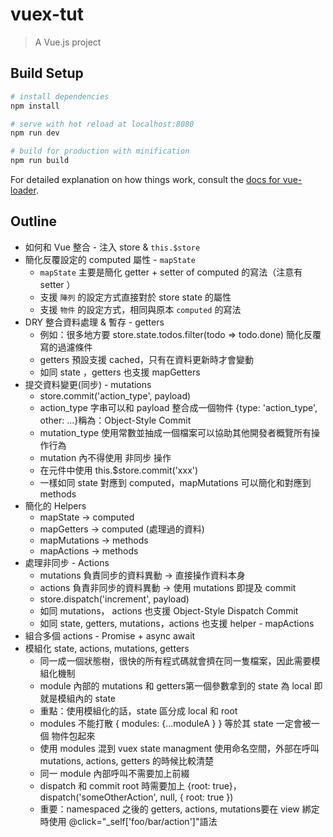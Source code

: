 # vuex-tut

> A Vue.js project

## Build Setup

``` bash
# install dependencies
npm install

# serve with hot reload at localhost:8080
npm run dev

# build for production with minification
npm run build
```

For detailed explanation on how things work, consult the [docs for vue-loader](http://vuejs.github.io/vue-loader).

## Outline

- 如何和 Vue 整合 - 注入 store & `this.$store`
- 簡化反覆設定的 computed 屬性 - `mapState`
  - `mapState` 主要是簡化 getter + setter of computed 的寫法（注意有 setter ）
  - 支援 `陣列` 的設定方式直接對於 store state 的屬性
  - 支援 `物件` 的設定方式，相同與原本 `computed` 的寫法
- DRY 整合資料處理 & 暫存 - getters
  - 例如：很多地方要 store.state.todos.filter(todo => todo.done) 簡化反覆寫的過濾條件
  - getters 預設支援 cached，只有在資料更新時才會變動
  - 如同 state ，getters 也支援 mapGetters
- 提交資料變更(同步) - mutations
  - store.commit('action_type', payload)
  - action_type 字串可以和 payload 整合成一個物件 {type: 'action_type', other: ...}稱為：Object-Style Commit
  - mutation_type 使用常數並抽成一個檔案可以協助其他開發者概覽所有操作行為 
  - mutation 內不得使用 非同步 操作
  - 在元件中使用 this.$store.commit('xxx')
  - 一樣如同 state 對應到 computed，mapMutations 可以簡化和對應到 methods
- 簡化的 Helpers
  - mapState -> computed
  - mapGetters -> computed (處理過的資料)
  - mapMutations -> methods
  - mapActions -> methods
- 處理非同步 - Actions
  - mutations 負責同步的資料異動 -> 直接操作資料本身
  - actions 負責非同步的資料異動 -> 使用 mutations 即提及 commit
  - store.dispatch('increment', payload)
  - 如同 mutations， actions 也支援 Object-Style Dispatch Commit
  - 如同 state, getters, mutations，actions 也支援 helper  - mapActions
- 組合多個 actions - Promise + async await
- 模組化 state, actions, mutations, getters
  - 同一成一個狀態樹，很快的所有程式碼就會擠在同一隻檔案，因此需要模組化機制
  - module  內部的 mutations 和 getters第一個參數拿到的 state 為 local 即就是模組內的 state
  - 重點：使用模組化的話，state 區分成 local 和 root 
  - modules 不能打散  { modules: {...moduleA } } 等於其 state 一定會被一個 物件包起來
  - 使用 modules 混到 vuex state managment 使用命名空間，外部在呼叫 mutations, actions, getters 的時候比較清楚
  - 同一 module 內部呼叫不需要加上前綴
  - dispatch 和 commit root 時需要加上 {root: true}，dispatch('someOtherAction', null, { root: true })
  - 重要：namespaced 之後的 getters, actions,  mutations要在 view 綁定時使用 @click="_self['foo/bar/action']"語法


